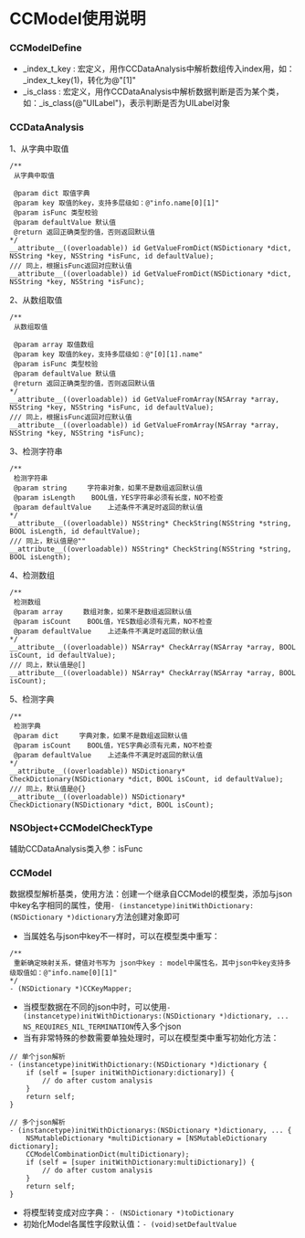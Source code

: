 #  CCModel使用说明

### CCModelDefine
* _index_t_key : 宏定义，用作CCDataAnalysis中解析数组传入index用，如：_index_t_key(1)，转化为@"[1]"
* _is_class : 宏定义，用作CCDataAnalysis中解析数据判断是否为某个类，如：_is_class(@"UILabel")，表示判断是否为UILabel对象

### CCDataAnalysis

1、从字典中取值

```objc
/**
 从字典中取值

 @param dict 取值字典
 @param key 取值的key，支持多层级如：@"info.name[0][1]"
 @param isFunc 类型校验
 @param defaultValue 默认值
 @return 返回正确类型的值，否则返回默认值
*/
__attribute__((overloadable)) id GetValueFromDict(NSDictionary *dict, NSString *key, NSString *isFunc, id defaultValue);
/// 同上，根据isFunc返回对应默认值
__attribute__((overloadable)) id GetValueFromDict(NSDictionary *dict, NSString *key, NSString *isFunc);
```

2、从数组取值

```objc
/**
 从数组取值

 @param array 取值数组
 @param key 取值的key，支持多层级如：@"[0][1].name"
 @param isFunc 类型校验
 @param defaultValue 默认值
 @return 返回正确类型的值，否则返回默认值
*/
__attribute__((overloadable)) id GetValueFromArray(NSArray *array, NSString *key, NSString *isFunc, id defaultValue);
/// 同上，根据isFunc返回对应默认值
__attribute__((overloadable)) id GetValueFromArray(NSArray *array, NSString *key, NSString *isFunc);
```

3、检测字符串

```objc
/**
 检测字符串
 @param string     字符串对象，如果不是数组返回默认值
 @param isLength    BOOL值，YES字符串必须有长度，NO不检查
 @param defaultValue    上述条件不满足时返回的默认值
*/
__attribute__((overloadable)) NSString* CheckString(NSString *string, BOOL isLength, id defaultValue);
/// 同上，默认值是@""
__attribute__((overloadable)) NSString* CheckString(NSString *string, BOOL isLength);
```

4、检测数组

```objc
/**
 检测数组
 @param array     数组对象，如果不是数组返回默认值
 @param isCount    BOOL值，YES数组必须有元素，NO不检查
 @param defaultValue    上述条件不满足时返回的默认值
*/
__attribute__((overloadable)) NSArray* CheckArray(NSArray *array, BOOL isCount, id defaultValue);
/// 同上，默认值是@[]
__attribute__((overloadable)) NSArray* CheckArray(NSArray *array, BOOL isCount);
```

5、检测字典

```objc
/**
 检测字典
 @param dict     字典对象，如果不是数组返回默认值
 @param isCount    BOOL值，YES字典必须有元素，NO不检查
 @param defaultValue    上述条件不满足时返回的默认值
*/
__attribute__((overloadable)) NSDictionary* CheckDictionary(NSDictionary *dict, BOOL isCount, id defaultValue);
/// 同上，默认值是@{}
__attribute__((overloadable)) NSDictionary* CheckDictionary(NSDictionary *dict, BOOL isCount);
```

### NSObject+CCModelCheckType
辅助CCDataAnalysis类入参：isFunc

### CCModel
数据模型解析基类，使用方法：创建一个继承自CCModel的模型类，添加与json中key名字相同的属性，使用`- (instancetype)initWithDictionary:(NSDictionary *)dictionary`方法创建对象即可

* 当属姓名与json中key不一样时，可以在模型类中重写：

```objc
/**
 重新确定映射关系，健值对书写为 json中key : model中属性名，其中json中key支持多级取值如：@"info.name[0][1]"
*/
- (NSDictionary *)CCKeyMapper;
```

* 当模型数据在不同的json中时，可以使用`- (instancetype)initWithDictionarys:(NSDictionary *)dictionary, ... NS_REQUIRES_NIL_TERMINATION`传入多个json
* 当有非常特殊的参数需要单独处理时，可以在模型类中重写初始化方法：

```objc
// 单个json解析
- (instancetype)initWithDictionary:(NSDictionary *)dictionary {
    if (self = [super initWithDictionary:dictionary]) {
        // do after custom analysis
    }
    return self;
}

// 多个json解析
- (instancetype)initWithDictionarys:(NSDictionary *)dictionary, ... {
    NSMutableDictionary *multiDictionary = [NSMutableDictionary dictionary];
    CCModelCombinationDict(multiDictionary);
    if (self = [super initWithDictionary:multiDictionary]) {
        // do after custom analysis
    }
    return self;
}
```

* 将模型转变成对应字典：`- (NSDictionary *)toDictionary`
* 初始化Model各属性字段默认值：`- (void)setDefaultValue`
